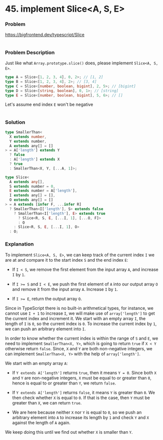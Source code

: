 # 45. implement Slice<A, S, E>

### Problem

https://bigfrontend.dev/typescript/Slice

#

### Problem Description

Just like what `Array.prototype.slice()` does, please implement `Slice<A, S, E>`.

```ts
type A = Slice<[1, 2, 3, 4], 0, 2>; // [1, 2]
type B = Slice<[1, 2, 3, 4], 2>; // [3, 4]
type C = Slice<[number, boolean, bigint], 2, 5>; // [bigint]
type D = Slice<[string, boolean], 0, 1>; // [string]
type E = Slice<[number, boolean, bigint], 5, 6>; // []
```

Let's assume end index `E` won't be negative

#

### Solution

```ts
type SmallerThan<
  X extends number,
  Y extends number,
  A extends any[] = []
> = A['length'] extends Y
  ? false
  : A['length'] extends X
  ? true
  : SmallerThan<X, Y, [...A, 1]>;

type Slice<
  A extends any[],
  S extends number = 0,
  E extends number = A['length'],
  I extends any[] = [],
  O extends any[] = []
> = A extends [infer F, ...infer R]
  ? SmallerThan<I['length'], S> extends false
    ? SmallerThan<I['length'], E> extends true
      ? Slice<R, S, E, [...I, 1], [...O, F]>
      : O
    : Slice<R, S, E, [...I, 1], O>
  : O;
```

### Explanation

To implement `Slice<A, S, E>`, we can keep track of the current index `I` we are at and compare it to the start index `S` and the end index `E`:

- If `I < S`, we remove the first element from the input array `A`, and increase `I` by `1`.

- If `I >= S` and `I < E`, we push the first element of `A` into our output array `O` and remove it from the input array `A`. Increase `I` by `1`.

- If `I >= E`, return the output array `O`.

Since in TypeScript there is no built-in arithmetical types, for instance, we cannot use `I + 1` to increase `I`, we will make use of `array['length']` to get the current index and increment it. We start with an empty array `I`, the length of `I` is `0`, so the current index is `0`. To increase the current index by `1`, we can push an arbitrary element into `I`.

In order to know whether the current index is within the range of `S` and `E`, we need to implement `SmallerThan<X, Y>`, which is going to return `true` if `X < Y` otherwise return `false`. Since, `X` and `Y` are both non-negative integers, we can implement `SmallerThan<X, Y>` with the help of `array['length']`.

We start with an empty array `A`:

- If `Y extends A['length']` returns `true`, then it means `Y = 0`. Since both `X` and `Y` are non-negative integers, `X` must be equal to or greater than `0`, hence is equal to or greater than `Y`, we return `false`.

- If `Y extends A['length']` returns `false`, it means `Y` is greater than `0`. We then check whether `X` is equal to `0`. If that is the case, then `Y` must be greater than `X`, we can return `true`.

- We are here because neither `X` nor `Y` is equal to `0`, so we push an arbitrary element into `A` to increase its length by `1` and check `Y` and `X` against the length of `A` again.

We keep doing this until we find out whether `X` is smaller than `Y`.
